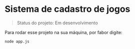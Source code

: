 # Sistema de cadastro de jogos

> Status do projeto: Em desenvolvimento

Para rodar esse projeto na sua máquina, por fabor digite:

```
node app.js
``` 
